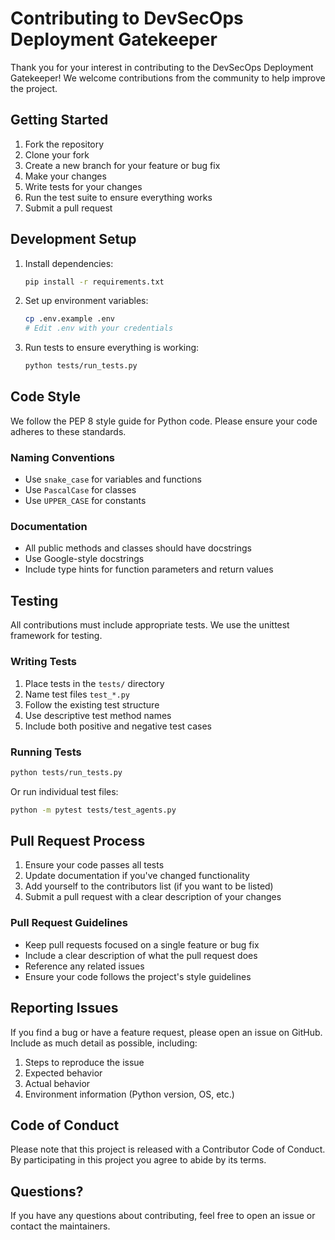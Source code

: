 # Contributing to DevSecOps Deployment Gatekeeper

Thank you for your interest in contributing to the DevSecOps Deployment Gatekeeper! We welcome contributions from the community to help improve the project.

## Getting Started

1. Fork the repository
2. Clone your fork
3. Create a new branch for your feature or bug fix
4. Make your changes
5. Write tests for your changes
6. Run the test suite to ensure everything works
7. Submit a pull request

## Development Setup

1. Install dependencies:
   ```bash
   pip install -r requirements.txt
   ```

2. Set up environment variables:
   ```bash
   cp .env.example .env
   # Edit .env with your credentials
   ```

3. Run tests to ensure everything is working:
   ```bash
   python tests/run_tests.py
   ```

## Code Style

We follow the PEP 8 style guide for Python code. Please ensure your code adheres to these standards.

### Naming Conventions
- Use `snake_case` for variables and functions
- Use `PascalCase` for classes
- Use `UPPER_CASE` for constants

### Documentation
- All public methods and classes should have docstrings
- Use Google-style docstrings
- Include type hints for function parameters and return values

## Testing

All contributions must include appropriate tests. We use the unittest framework for testing.

### Writing Tests
1. Place tests in the `tests/` directory
2. Name test files `test_*.py`
3. Follow the existing test structure
4. Use descriptive test method names
5. Include both positive and negative test cases

### Running Tests
```bash
python tests/run_tests.py
```

Or run individual test files:
```bash
python -m pytest tests/test_agents.py
```

## Pull Request Process

1. Ensure your code passes all tests
2. Update documentation if you've changed functionality
3. Add yourself to the contributors list (if you want to be listed)
4. Submit a pull request with a clear description of your changes

### Pull Request Guidelines
- Keep pull requests focused on a single feature or bug fix
- Include a clear description of what the pull request does
- Reference any related issues
- Ensure your code follows the project's style guidelines

## Reporting Issues

If you find a bug or have a feature request, please open an issue on GitHub. Include as much detail as possible, including:

1. Steps to reproduce the issue
2. Expected behavior
3. Actual behavior
4. Environment information (Python version, OS, etc.)

## Code of Conduct

Please note that this project is released with a Contributor Code of Conduct. By participating in this project you agree to abide by its terms.

## Questions?

If you have any questions about contributing, feel free to open an issue or contact the maintainers.